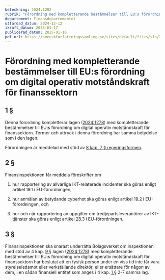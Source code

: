 ```yaml
---
beteckning: 2024:1292
rubrik: "Förordning med kompletterande bestämmelser till EU:s förordning om digital operativ motståndskraft för finanssektorn"
departement: Finansdepartementet
utfardad_datum: 2024-12-12
ikraft_datum: 2025-01-17
publicerad_datum: 2025-01-16
pdf_url: https://svenskforfattningssamling.se/sites/default/files/sfs/2024-12/SFS2024-1292.pdf
---
```


# Förordning med kompletterande bestämmelser till EU:s förordning om digital operativ motståndskraft för finanssektorn

## 1 §

Denna förordning kompletterar lagen ([2024:1278](https://selex.se/eli/sfs/2024/1278)) med kompletterande bestämmelser till EU:s förordning om digital operativ motståndskraft för finanssektorn. Termer och uttryck i denna förordning har samma betydelse som i den lagen.

Förordningen är meddelad med stöd av [8 kap. 7 § regeringsformen](https://selex.se/eli/sfs/1974/152#kap8.7).

## 2 §

Finansinspektionen får meddela föreskrifter om

1. hur rapportering av allvarliga IKT-relaterade incidenter ska göras enligt artikel 19.1 i EU-förordningen,

2. hur anmälan av betydande cyberhot ska göras enligt artikel 19.2 i EU-förordningen, och

3. hur och när rapportering av uppgifter om tredjepartsleverantörer av IKT-tjänster ska göras enligt artikel 28.3 i EU-förordningen.

## 3 §

Finansinspektionen ska snarast underrätta Bolagsverket om inspektionen med stöd av 4 kap. [9 §](#kap4.9) lagen ([2024:1278](https://selex.se/eli/sfs/2024/1278)) med kompletterande bestämmelser till EU:s förordning om digital operativ motståndskraft för finanssektorn har beslutat att en fysisk person under en viss tid inte får vara styrelseledamot eller verkställande direktör, eller ersättare för någon av dem, i en sådan finansiell entitet som anges i 4 kap. [1 §](#kap4.1) 2-7 samma lag.